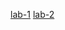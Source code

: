 [lab-1]("https://github.com/2203a51016/AIML-BATCH-13/blob/main/lab01.ipynb")
[lab-2]("https://github.com/2203a51016/AIML-BATCH-13/blob/main/lab02.ipynb")

